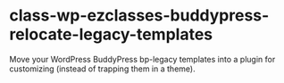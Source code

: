 class-wp-ezclasses-buddypress-relocate-legacy-templates
=======================================================

Move your WordPress BuddyPress bp-legacy templates into a plugin for customizing (instead of trapping them in a theme).
